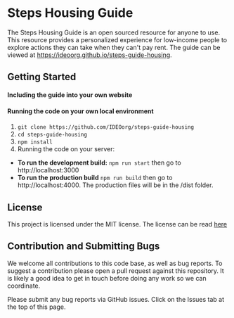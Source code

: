 # Steps Housing Guide

The Steps Housing Guide is an open sourced resource for anyone to use. This resource provides a personalized experience for low-income people to explore actions they can take when they can't pay rent. The guide can be viewed at https://ideoorg.github.io/steps-guide-housing.

## Getting Started

#### Including the guide into your own website


#### Running the code on your own local environment
1. `git clone https://github.com/IDEOorg/steps-guide-housing`
2. `cd steps-guide-housing`
3. `npm install`
4. Running the code on your server:
  * **To run the development build:**
  `npm run start` then go to http://localhost:3000
  * **To run the production build**
  `npm run build` then go to http://localhost:4000. The production files will be in the /dist folder.

## License

This project is licensed under the MIT license. The license can be read [here](LICENSE.md)

## Contribution and Submitting Bugs

We welcome all contributions to this code base, as well as bug reports. To suggest a contribution please open a pull request against this repository. It is likely a good idea to get in touch before doing any work so we can coordinate.

Please submit any bug reports via GitHub issues. Click on the Issues tab at the top of this page.
